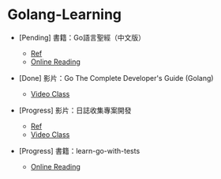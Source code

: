 # Golang-Learning

- [Pending] 書籍：Go語言聖經（中文版）
    - [Ref](https://github.com/gopl-zh/gopl-zh.github.com)
    - [Online Reading](https://gopl-zh.github.io/index.html)

- [Done] 影片：Go The Complete Developer's Guide (Golang)
    - [Video Class](https://www.udemy.com/course/go-the-complete-developers-guide/)

- [Progress] 影片：日誌收集專案開發
    - [Ref](https://www.liwenzhou.com/posts/Go/context/)
    - [Video Class](https://www.bilibili.com/video/BV1Df4y1C7o5/?spm_id_from=333.337.search-card.all.click&vd_source=b460056be82a032d2705b88b1da7e19b)


- [Progress] 書籍：learn-go-with-tests
    - [Online Reading](https://studygolang.gitbook.io/learn-go-with-tests/go-ji-chu/hello-world)